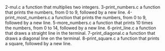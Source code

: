 2-mul.c a function that multiplies two integers.
 3-print_numbers.c
 a function that prints the numbers, from 0 to 9, followed by a new line.
4-print_most_numbers.c a function that prints the numbers, from 0 to 9, followed by a new line.
 5-more_numbers.c a function that prints 10 times the numbers, from 0 to 14, followed by a new line. 
6-print_line.c a function that draws a straight line in the terminal.
7-print_diagonal.c a function that draws a diagonal line on the terminal.
8-print_square.c a function that prints a square, followed by a new line.
